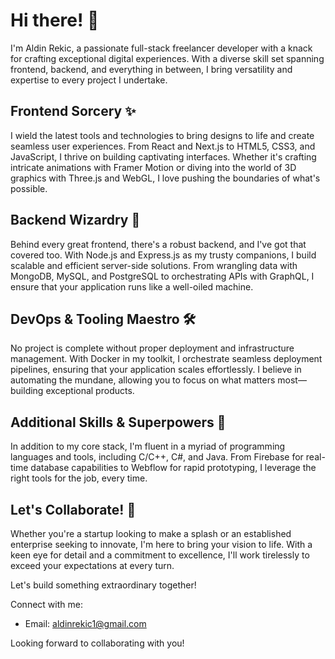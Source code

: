# Hi there! 👋

I'm Aldin Rekic, a passionate full-stack freelancer developer with a knack for crafting exceptional digital experiences. With a diverse skill set spanning frontend, backend, and everything in between, I bring versatility and expertise to every project I undertake.

## Frontend Sorcery ✨

I wield the latest tools and technologies to bring designs to life and create seamless user experiences. From React and Next.js to HTML5, CSS3, and JavaScript, I thrive on building captivating interfaces. Whether it's crafting intricate animations with Framer Motion or diving into the world of 3D graphics with Three.js and WebGL, I love pushing the boundaries of what's possible.

## Backend Wizardry 🚀

Behind every great frontend, there's a robust backend, and I've got that covered too. With Node.js and Express.js as my trusty companions, I build scalable and efficient server-side solutions. From wrangling data with MongoDB, MySQL, and PostgreSQL to orchestrating APIs with GraphQL, I ensure that your application runs like a well-oiled machine.

## DevOps & Tooling Maestro 🛠️

No project is complete without proper deployment and infrastructure management. With Docker in my toolkit, I orchestrate seamless deployment pipelines, ensuring that your application scales effortlessly. I believe in automating the mundane, allowing you to focus on what matters most—building exceptional products.

## Additional Skills & Superpowers 💪

In addition to my core stack, I'm fluent in a myriad of programming languages and tools, including C/C++, C#, and Java. From Firebase for real-time database capabilities to Webflow for rapid prototyping, I leverage the right tools for the job, every time.

## Let's Collaborate! 🤝

Whether you're a startup looking to make a splash or an established enterprise seeking to innovate, I'm here to bring your vision to life. With a keen eye for detail and a commitment to excellence, I'll work tirelessly to exceed your expectations at every turn.

Let's build something extraordinary together!

Connect with me:


- Email: <aldinrekic1@gmail.com>

Looking forward to collaborating with you!
